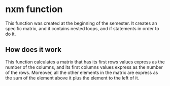 # nxm function 
This function was created at the beginning of the semester. It creates an specific matrix, and it contains nested loops, and if statements in order to do it.
## How does it work 
This function calculates a matrix that has its first rows values express as the number of the columns, and its first columns values express as the number of the rows. 
Moreover, all the other elements in the matrix are express as the sum of the element above it plus the element to the left of it.

